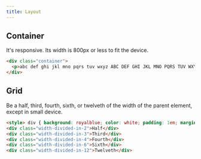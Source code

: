 ```yaml
---
title: Layout
---
```


## Container

It's responsive. Its width is 800px or less to fit the device.

```html
<div class="container">
  <p>abc def ghi jkl mno pqrs tuv wxyz ABC DEF GHI JKL MNO PQRS TUV WXYZ. abc def ghi jkl mno pqrs tuv wxyz ABC DEF GHI JKL MNO PQRS TUV WXYZ. abc def ghi jkl mno pqrs tuv wxyz ABC DEF GHI JKL MNO PQRS TUV WXYZ. abc def ghi jkl mno pqrs tuv wxyz ABC DEF GHI JKL MNO PQRS TUV WXYZ.</p>
</div>
```

## Grid

Be a half, third, fourth, sixth, or twelveth of the width of the parent element, except in small device.

```html
<style> div { background: royalblue; color: white; padding: 1em; margin: 10px }</style>
<div class="width-divided-in-2">Half</div>
<div class="width-divided-in-3">Third</div>
<div class="width-divided-in-4">Fourth</div>
<div class="width-divided-in-6">Sixth</div>
<div class="width-divided-in-12">Twelveth</div>
```